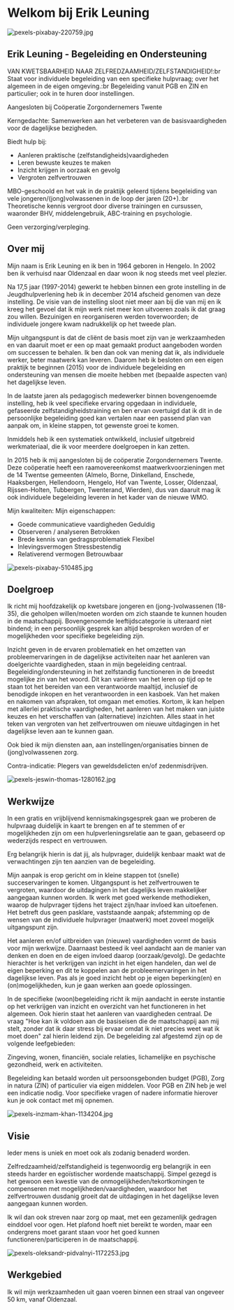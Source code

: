 # Welkom bij Erik Leuning

![pexels-pixabay-220759.jpg](/pexels-pixabay-220759.jpg)

## Erik Leuning - Begeleiding en Ondersteuning

VAN KWETSBAARHEID NAAR ZELFREDZAAMHEID/ZELFSTANDIGHEID!\:br
Staat voor individuele begeleiding van een specifieke hulpvraag; over het algemeen in de eigen omgeving.\:br
Begeleiding vanuit PGB en ZIN en particulier; ook in te huren door instellingen.

Aangesloten bij Coöperatie Zorgondernemers Twente

Kerngedachte: Samenwerken aan het verbeteren van de basisvaardigheden voor de dagelijkse bezigheden.

Biedt hulp bij:

- Aanleren praktische (zelfstandigheids)vaardigheden
- Leren bewuste keuzes te maken
- Inzicht krijgen in oorzaak en gevolg
- Vergroten zelfvertrouwen

MBO-geschoold en het vak in de praktijk geleerd tijdens begeleiding van vele jongeren/(jong)volwassenen in de loop der jaren (20+).\:br
Theoretische kennis vergroot door diverse trainingen en cursussen, waaronder BHV, middelengebruik, ABC-training en psychologie.

Geen verzorging/verpleging.

## Over mij

Mijn naam is Erik Leuning en ik ben in 1964 geboren in Hengelo. In 2002 ben ik verhuisd naar Oldenzaal en daar woon ik nog steeds met veel plezier.

Na 17,5 jaar (1997-2014) gewerkt te hebben binnen een grote instelling in de Jeugdhulpverlening heb ik in december 2014 afscheid genomen van deze instelling. De visie van de instelling sloot niet meer aan bij die van mij en ik kreeg het gevoel dat ik mijn werk niet meer kon uitvoeren zoals ik dat graag zou willen. Bezuinigen en reorganiseren werden toverwoorden; de individuele jongere kwam nadrukkelijk op het tweede plan.

Mijn uitgangspunt is dat de cliënt de basis moet zijn van je werkzaamheden en van daaruit moet er een op maat gemaakt product aangeboden worden om successen te behalen. Ik ben dan ook van mening dat ik, als individuele werker, beter maatwerk kan leveren. Daarom heb ik besloten om een eigen praktijk te beginnen (2015) voor de individuele begeleiding en ondersteuning van mensen die moeite hebben met (bepaalde aspecten van) het dagelijkse leven.

In de laatste jaren als pedagogisch medewerker binnen bovengenoemde instelling, heb ik veel specifieke ervaring opgedaan in individuele, gefaseerde zelfstandigheidstraining en ben ervan overtuigd dat ik dit in de persoonlijke begeleiding goed kan vertalen naar een passend plan van aanpak om, in kleine stappen, tot gewenste groei te komen.

Inmiddels heb ik een systematiek ontwikkeld, inclusief uitgebreid werkmateriaal, die ik voor meerdere doelgroepen in kan zetten.

In 2015 heb ik mij aangesloten bij de coöperatie Zorgondernemers Twente. Deze coöperatie heeft een raamovereenkomst maatwerkvoorzieningen met de 14 Twentse gemeenten (Almelo, Borne, Dinkelland, Enschede, Haaksbergen, Hellendoorn, Hengelo, Hof van Twente, Losser, Oldenzaal, Rijssen-Holten, Tubbergen, Twenterand, Wierden), dus van daaruit mag ik ook individuele begeleiding leveren in het kader van de nieuwe WMO.

Mijn kwaliteiten: Mijn eigenschappen:

- Goede communicatieve vaardigheden Geduldig
- Observeren / analyseren Betrokken
- Brede kennis van gedragsproblematiek Flexibel
- Inlevingsvermogen Stressbestendig
- Relativerend vermogen Betrouwbaar

![pexels-pixabay-510485.jpg](/pexels-pixabay-510485.jpg)

## Doelgroep

Ik richt mij hoofdzakelijk op kwetsbare jongeren en (jong-)volwassenen (18-35), die geholpen willen/moeten worden om zich staande te kunnen houden in de maatschappij. Bovengenoemde leeftijdscategorie is uiteraard niet bindend; in een persoonlijk gesprek kan altijd besproken worden of er mogelijkheden voor specifieke begeleiding zijn.

Inzicht geven in de ervaren problematiek en het omzetten van probleemervaringen in de dagelijkse activiteiten naar het aanleren van doelgerichte vaardigheden, staan in mijn begeleiding centraal. Begeleiding/ondersteuning in het zelfstandig functioneren in de breedst mogelijke zin van het woord. Dit kan variëren van het leren op tijd op te staan tot het bereiden van een verantwoorde maaltijd, inclusief de benodigde inkopen en het verantwoorden in een kasboek. Van het maken en nakomen van afspraken, tot omgaan met emoties. Kortom, ik kan helpen met allerlei praktische vaardigheden, het aanleren van het maken van juiste keuzes en het verschaffen van (alternatieve) inzichten. Alles staat in het teken van vergroten van het zelfvertrouwen om nieuwe uitdagingen in het dagelijkse leven aan te kunnen gaan.

Ook bied ik mijn diensten aan, aan instellingen/organisaties binnen de (jong)volwassenen zorg.

Contra-indicatie: Plegers van geweldsdelicten en/of zedenmisdrijven.

![pexels-jeswin-thomas-1280162.jpg](/pexels-jeswin-thomas-1280162.jpg)

## Werkwijze

In een gratis en vrijblijvend kennismakingsgesprek gaan we proberen de hulpvraag duidelijk in kaart te brengen en af te stemmen of er mogelijkheden zijn om een hulpverleningsrelatie aan te gaan, gebaseerd op wederzijds respect en vertrouwen.

Erg belangrijk hierin is dat jij, als hulpvrager, duidelijk kenbaar maakt wat de verwachtingen zijn ten aanzien van de begeleiding.

Mijn aanpak is erop gericht om in kleine stappen tot (snelle) succeservaringen te komen. Uitgangspunt is het zelfvertrouwen te vergroten, waardoor de uitdagingen in het dagelijks leven makkelijker aangegaan kunnen worden. Ik werk met goed werkende methodieken, waarop de hulpvrager tijdens het traject zijn/haar invloed kan uitoefenen. Het betreft dus geen pasklare, vaststaande aanpak; afstemming op de wensen van de individuele hulpvrager (maatwerk) moet zoveel mogelijk uitgangspunt zijn.

Het aanleren en/of uitbreiden van (nieuwe) vaardigheden vormt de basis voor mijn werkwijze. Daarnaast besteed ik veel aandacht aan de manier van denken en doen en de eigen invloed daarop (oorzaak/gevolg). De gedachte hierachter is het verkrijgen van inzicht in het eigen handelen, dan wel de eigen beperking en dit te koppelen aan de probleemervaringen in het dagelijkse leven. Pas als je goed inzicht hebt op je eigen beperking(en) en (on)mogelijkheden, kun je gaan werken aan goede oplossingen.

In de specifieke (woon)begeleiding richt ik mijn aandacht in eerste instantie op het verkrijgen van inzicht en overzicht van het functioneren in het algemeen. Ook hierin staat het aanleren van vaardigheden centraal. De vraag "Hoe kan ik voldoen aan de basiseisen die de maatschappij aan mij stelt, zonder dat ik daar stress bij ervaar omdat ik niet precies weet wat ik moet doen" zal hierin leidend zijn. De begeleiding zal afgestemd zijn op de volgende leefgebieden:

Zingeving, wonen, financiën, sociale relaties, lichamelijke en psychische gezondheid, werk en activiteiten.

Begeleiding kan betaald worden uit persoonsgebonden budget (PGB), Zorg in natura (ZIN) of particulier via eigen middelen. Voor PGB en ZIN heb je wel een indicatie nodig. Voor specifieke vragen of nadere informatie hierover kun je ook contact met mij opnemen.

![pexels-inzmam-khan-1134204.jpg](/pexels-inzmam-khan-1134204.jpg)

## Visie

Ieder mens is uniek en moet ook als zodanig benaderd worden.

Zelfredzaamheid/zelfstandigheid is tegenwoordig erg belangrijk in een steeds harder en egoïstischer wordende maatschappij. Simpel gezegd is het gewoon een kwestie van de onmogelijkheden/tekortkomingen te compenseren met mogelijkheden/vaardigheden, waardoor het zelfvertrouwen dusdanig groeit dat de uitdagingen in het dagelijkse leven aangegaan kunnen worden.

Ik wil dan ook streven naar zorg op maat, met een gezamenlijk gedragen einddoel voor ogen. Het plafond hoeft niet bereikt te worden, maar een ondergrens moet garant staan voor het goed kunnen functioneren/participeren in de maatschappij.

![pexels-oleksandr-pidvalnyi-1172253.jpg](/pexels-oleksandr-pidvalnyi-1172253.jpg)

## Werkgebied

Ik wil mijn werkzaamheden uit gaan voeren binnen een straal van ongeveer 50 km, vanaf Oldenzaal.
